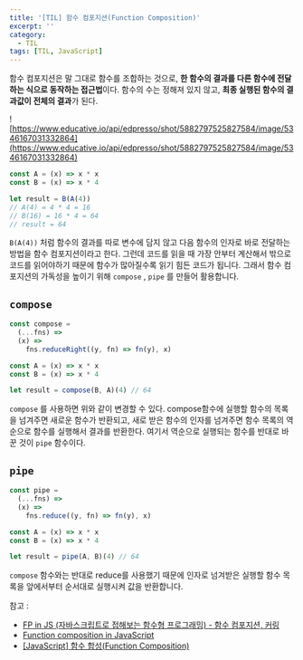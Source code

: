 ```yaml
---
title: '[TIL] 함수 컴포지션(Function Composition)'
excerpt: ''
category:
  - TIL
tags: [TIL, JavaScript]
---
```


함수 컴포지션은 말 그대로 함수를 조합하는 것으로, **한 함수의 결과를 다른 함수에 전달하는 식으로 동작하는 접근법**이다. 함수의 수는 정해져 있지 않고, **최종 실행된 함수의 결과값이 전체의 결과**가 된다.

![https://www.educative.io/api/edpresso/shot/5882797525827584/image/5346167031332864](https://www.educative.io/api/edpresso/shot/5882797525827584/image/5346167031332864)

```jsx
const A = (x) => x * x
const B = (x) => x * 4

let result = B(A(4))
// A(4) = 4 * 4 = 16
// B(16) = 16 * 4 = 64
// result = 64
```

`B(A(4))` 처럼 함수의 결과를 따로 변수에 담지 않고 다음 함수의 인자로 바로 전달하는 방법을 함수 컴포지션이라고 한다. 그런데 코드를 읽을 때 가장 안부터 계산해서 밖으로 코드를 읽어야하기 때문에 함수가 많아질수록 읽기 힘든 코드가 됩니다. 그래서 함수 컴포지션의 가독성을 높이기 위해 `compose` , `pipe` 를 만들어 활용합니다.

## `compose`

```jsx
const compose =
  (...fns) =>
  (x) =>
    fns.reduceRight((y, fn) => fn(y), x)

const A = (x) => x * x
const B = (x) => x * 4

let result = compose(B, A)(4) // 64
```

`compose` 를 사용하면 위와 같이 변경할 수 있다. compose함수에 실행할 함수의 목록을 넘겨주면 새로운 함수가 반환되고, 새로 받은 함수의 인자를 넘겨주면 함수 목록의 역순으로 함수를 실행해서 결과를 반환한다. 여기서 역순으로 실행되는 함수를 반대로 바꾼 것이 `pipe` 함수이다.

## `pipe`

```jsx
const pipe =
  (...fns) =>
  (x) =>
    fns.reduce((y, fn) => fn(y), x)

const A = (x) => x * x
const B = (x) => x * 4

let result = pipe(A, B)(4) // 64
```

`compose` 함수와는 반대로 reduce를 사용했기 때문에 인자로 넘겨받은 실행할 함수 목록을 앞에서부터 순서대로 실행시켜 값을 반환합니다.

참고 :

- [FP in JS (자바스크립트로 접해보는 함수형 프로그래밍) - 함수 컴포지션, 커링](https://velog.io/@nakta/FP-in-JS-%EC%9E%90%EB%B0%94%EC%8A%A4%ED%81%AC%EB%A6%BD%ED%8A%B8%EB%A1%9C-%EC%A0%91%ED%95%B4%EB%B3%B4%EB%8A%94-%ED%95%A8%EC%88%98%ED%98%95-%ED%94%84%EB%A1%9C%EA%B7%B8%EB%9E%98%EB%B0%8D-%ED%95%A8%EC%88%98-%EC%BB%B4%ED%8F%AC%EC%A7%80%EC%85%98-%EC%BB%A4%EB%A7%81-s7k2z039vb)
- [Function composition in JavaScript](https://www.educative.io/edpresso/function-composition-in-javascript)
- [[JavaScript] 함수 합성(Function Composition)](https://velog.io/@nittre/JavaScript-%ED%95%A8%EC%88%98-%ED%95%A9%EC%84%B1Function-Composition)
